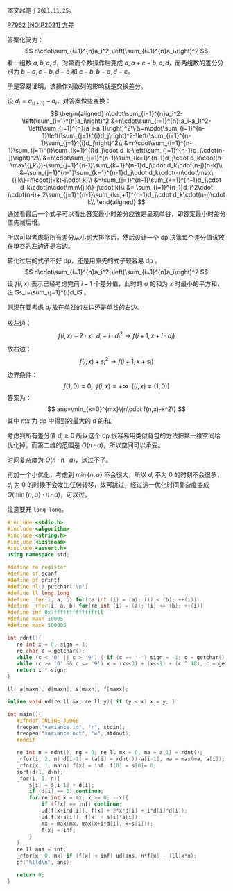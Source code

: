 本文起笔于```2021.11.25```。

[P7962 [NOIP2021] 方差](https://www.luogu.com.cn/problem/P7962)

答案化简为：
$$
n\cdot\sum_{i=1}^{n}a_i^2-\left(\sum_{i=1}^{n}a_i\right)^2
$$
看一组数 $a,b,c,d$，对第而个数操作后变成 $a,a+c-b,c,d$，而两组数的差分分别为 $b-a,c-b,d-c$ 和 $c-b,b-a,d-c$。

于是容易证明，该操作对数列的影响就是交换差分。

设 $d_i=a_{(i+1)}-a_{i}$，对答案做些变换：
$$
\begin{aligned}
n\cdot\sum_{i=1}^{n}a_i^2-\left(\sum_{i=1}^{n}a_i\right)^2
&=n\cdot\sum_{i=1}^{n}(a_i-a_1)^2-\left(\sum_{i=1}^{n}(a_i-a_1)\right)^2\\
&=n\cdot\sum_{i=1}^{n-1}\left(\sum_{j=1}^{i}d_j\right)^2-\left(\sum_{i=1}^{n-1}\sum_{j=1}^{i}d_j\right)^2\\
&=n\cdot\sum_{i=1}^{n-1}\sum_{j=1}^{i}\sum_{k=1}^{i}d_j\cdot d_k-\left(\sum_{j=1}^{n-1}d_j\cdot(n-j)\right)^2\\
&=n\cdot\sum_{j=1}^{n-1}\sum_{k=1}^{n-1}d_j\cdot d_k\cdot(n-\max\{j,k\})-\sum_{j=1}^{n-1}\sum_{k=1}^{n-1}d_j\cdot d_k\cdot(n-j)(n-k)\\
&=\sum_{j=1}^{n-1}\sum_{k=1}^{n-1}d_j\cdot d_k\cdot(-n\cdot\max\{j,k\}+n\cdot(j+k)-j\cdot k)\\
&=\sum_{j=1}^{n-1}\sum_{k=1}^{n-1}d_j\cdot d_k\cdot(n\cdot\min\{j,k\}-j\cdot k)\\
&=
	\sum_{i=1}^{n-1}d_i^2\cdot i\cdot(n-i)+
	2\sum_{j=1}^{n-1}\sum_{k=j+1}^{n-1}d_j\cdot d_k\cdot(n-j)\cdot k\\
\end{aligned}
$$
通过看最后一个式子可以看出答案最小时差分应该是呈现单谷，即答案最小时差分值先减后增。

所以可以考虑将所有差分从小到大排序后，然后设计一个 $\text{dp}$ 决策每个差分值该放在单谷的左边还是右边。

转化过后的式子不好 $\text{dp}$，还是用原先的式子较容易 $\text{dp}$ 。
$$
n\cdot\sum_{i=1}^{n}a_i^2-\left(\sum_{i=1}^{n}a_i\right)^2
$$
设 $f(i,x)$ 表示已经考虑完前 $i-1$ 个差分值，此时的 $a$ 的和为 $x$ 时最小的平方和，设 $s_i=\sum_{j=1}^{i}d_i$ 。

则现在要考虑 $d_i$ 放在单谷的左边还是单谷的右边。

放左边：
$$
f(i,x)+2\cdot x\cdot d_i + i\cdot d_i^2\rightarrow f(i+1,x+i\cdot d_i)
$$
放右边：
$$
f(i,x)+s_i^2\rightarrow f(i+1, x+s_i)
$$
边界条件：
$$
f(1,0)=0,\ \ f(i,x)=+\infty\ \ ((i,x)\neq(1,0))
$$
答案为：
$$
ans=\min_{x=0}^{mx}\{n\cdot f(n,x)-x^2\}
$$
其中 $mx$ 为 $\text{dp}$ 中得到的最大的 $a$ 的和。

考虑到所有差分值 $d_i\geq 0$ 所以这个 $\text{dp}$ 很容易用类似背包的方法把第一维空间给优化掉，而第二维的范围是 $O(n\cdot a)$，所以空间可以承受。

时间复杂度为 $O(n\cdot n\cdot a)$，这过不了。

再加一个小优化，考虑到 $\min\{n,a\}$ 不会很大，所以 $d_i$ 不为 $0$ 的时刻不会很多，$d_i$ 为 $0$ 的时候不会发生任何转移，故可跳过，经过这一优化时间复杂度变成 $O(\min\{n,a\}\cdot n\cdot a)$，可以过。

注意要开 ```long long```。

 ```cpp
 #include <stdio.h>
 #include <algorithm>
 #include <string.h>
 #include <iostream>
 #include <assert.h>
 using namespace std;
 
 #define re register
 #define sf scanf
 #define pf printf
 #define nl() putchar('\n')
 #define ll long long
 #define _for(i, a, b) for(re int (i) = (a); (i) < (b); ++(i))
 #define _rfor(i, a, b) for(re int (i) = (a); (i) <= (b); ++(i))
 #define inf 0x7ffffffffffffffll
 #define maxn 10005
 #define maxx 500005
 
 int rdnt(){
 	re int x = 0, sign = 1;
 	re char c = getchar();
 	while (c < '0' || c > '9') { if (c == '-') sign = -1; c = getchar(); }
 	while (c >= '0' && c <= '9') x = (x<<3) + (x<<1) + (c ^ 48), c = getchar();
 	return x * sign;
 }
 
 ll  a[maxn], d[maxn], s[maxn], f[maxx];
 
 inline void ud(re ll &x, re ll y){ if (y < x) x = y; }
 
 int main(){
 	#ifndef ONLINE_JUDGE
 	freopen("variance.in", "r", stdin);
 	freopen("variance.out", "w", stdout);
 	#endif
 
 	re int n = rdnt(), rg = 0; re ll mx = 0, ma = a[1] = rdnt();
 	_rfor(i, 2, n) d[i-1] = (a[i] = rdnt())-a[i-1], ma = max(ma, a[i]);
 	_rfor(x, 1, ma*n) f[x] = inf; f[0] = s[0]= 0;
 	sort(d+1, d+n);
 	_for(i, 1, n){
 		s[i] = s[i-1] + d[i];
 		if (d[i] == 0) continue;
 		for(re int x = mx; x >= 0; --x){
 			if (f[x] == inf) continue;
 			ud(f[x+i*d[i]], f[x] + 2*x*d[i] + i*d[i]*d[i]);
 			ud(f[x+s[i]], f[x] + s[i]*s[i]);
 			mx = max(mx, max(x+i*d[i], x+s[i]));
 			f[x] = inf;
 		}
 	}
 	re ll ans = inf;
 	_rfor(x, 0, mx) if (f[x] < inf) ud(ans, n*f[x] - (ll)x*x);
 	pf("%lld\n", ans);
 
 	return 0;
 }
 ```
